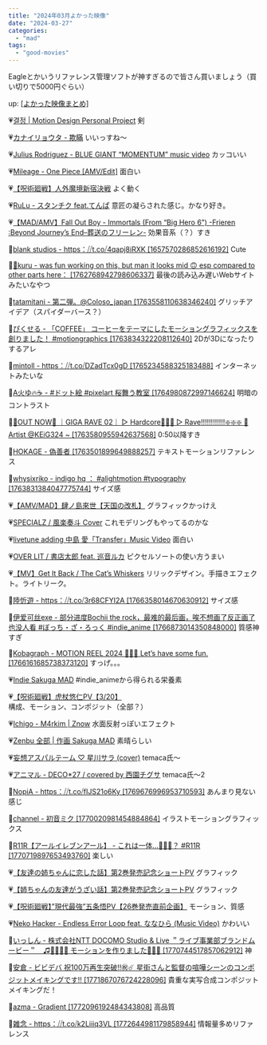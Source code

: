 ```yaml
---
title: "2024年03月よかった映像"
date: "2024-03-27"
categories: 
  - "mad"
tags: 
  - "good-movies"
---
```


Eagleとかいうリファレンス管理ソフトが神すぎるので皆さん買いましょう（買い切りで5000円ぐらい）

<!--more-->

up: [\[よかった映像まとめ\]](https://www.alinco.shop/mad/good-movies/)

💗[결정 | Motion Design Personal Project](https://youtu.be/vG3NRNL77mI) 剣

💗[カナイリョウタ - 欺瞞](https://youtu.be/ucND4ggP9nI) いいっすね〜

💗[Julius Rodriguez - BLUE GIANT “MOMENTUM” music video](https://youtu.be/SXpUvhnT0ao) カッコいい

💗[Mileage - One Piece \[AMV/Edit\]](https://youtu.be/tsaWeJpnn6c) 面白い

💗[【呪術廻戦】人外魔境新宿決戦](https://youtu.be/Orw3hagXGH4) よく動く

💗[RuLu - スタンチク feat.てんぱ](https://youtu.be/3UaovLBr2tw) 意匠の凝らされた感じ。かなり好き。

💗[【MAD/AMV】Fall Out Boy - Immortals (From &ldquo;Big Hero 6&rdquo;) -Frieren :Beyond Journey&rsquo;s End&ndash;葬送のフリーレン-](https://youtu.be/DlKgwDA6bQE) 効果音系（？）すき

💙[blank studios - https：⧸⧸t.co⧸4qapj8iRXK \[1657570286852616192\]](https://twitter.com/i/status/1657570302929272832) Cute

💙[💎kuru - was fun working on this, but man it looks mid 🙃 esp compared to other parts here： \[1762768942798606337\]](https://twitter.com/i/status/1762780934393286985) 最後の読み込み遅いWebサイトみたいなやつ

💙[tatamitani - 第二弾。@Coloso\_japan \[1763558110638346240\]](https://twitter.com/i/status/1763558576256389225) グリッチアイデア（スパイダーバース？）

💙[ぴくせる - 「COFFEE」 コーヒーをテーマにしたモーショングラフィックスを創りました！ #motiongraphics \[1763834322208112640\]](https://twitter.com/i/status/1763866847328575864) 2Dが3Dになったりするアレ

💙[mintoll - https：⧸⧸t.co⧸DZadTcx0gD \[1765234588325183488\]](https://twitter.com/i/status/1765234796417147021) インターネットみたいな

💙[A火ゆ🔥☕ - #ドット絵 #pixelart 桜舞う教室 \[1764980872997146624\]](https://twitter.com/i/status/1764980887912108364) 明暗のコントラスト

💙[🐊OUT NOW🐊 ｜GIGA RAVE 02｜ ▷ Hardcore🐲🐲🐲 ▷ Rave!!!!!!!!!!!!❇️❇️❇️ 🔋Artist @KEiG324 ~ \[1763580955942637568\]](https://twitter.com/i/status/1763581765317489076) 0:50以降すき

💙[HOKAGE - 偽善者 \[1763501899649888257\]](https://twitter.com/i/status/1763502300935729564) テキストモーションリファレンス

💙[whysixriko - indigo hq ： #alightmotion #typography \[1763831384047775744\]](https://twitter.com/i/status/1763831519821656365) サイズ感

💗[【AMV/MAD】肆ノ島來世【天国の改札】](https://youtu.be/G4ivCSTVbTo) グラフィックかっけえ

💗[SPECIALZ / 風楽奏斗 Cover](https://youtu.be/OqBqlpfHggA) これモデリングもやってるのかな

💗[livetune adding 中島 愛「Transfer」Music Video](https://youtu.be/ayL4pzictu8) 面白い

💗[OVER LIT / 書店太郎 feat. 巡音ルカ](https://youtu.be/lRJ6rh7i6Mc) ピクセルソートの使い方うまい

💗[【MV】Get It Back / The Cat’s Whiskers](https://youtu.be/P8kxkQPryLg) リリックデザイン。手描きエフェクト。ライトリーク。

💙[陸忻遊 - https：⧸⧸t.co⧸3r68CFYI2A \[1766358014670630912\]](https://twitter.com/i/status/1766358036556505592) サイズ感

💙[伊爱可丝exe - 部分进度Bochii the rock，最难的最后画，唉不想画了反正画了也没人看 #ぼっち・ざ・ろっく #indie\_anime \[1766873014350848000\]](https://twitter.com/i/status/1766874063933157575) 質感神すぎ

💙[Kobagraph - MOTION REEL 2024 📐🔻🔵 Let&rsquo;s have some fun. \[1766161685738373120\]](https://twitter.com/i/status/1766162569054560755) すっげ。。。

💗[Indie Sakuga MAD](https://youtu.be/v_iEWL4AseA) #indie\_animeから得られる栄養素

💗[【呪術廻戦】虎杖悠仁PV【3/20】](https://youtu.be/1RHMlhBCStg) 構成、モーション、コンポジット（全部？）

💗[Ichigo - M4rkim | Znow](https://youtu.be/WaLQMwpaRHI) 水面反射っぽいエフェクト

💗[Zenbu 全部 | 作画 Sakuga MAD](https://youtu.be/vG7jm2iI_J0) 素晴らしい

💗[妄想アスパルテーム ♡ 星川サラ (cover)](https://youtu.be/zZem-Wl0M0Y) temaca氏〜

💗[アニマル - DECO\*27 / covered by 西園チグサ](https://youtu.be/hePVKvmN84g) temaca氏〜2

💙[NopiA - https：⧸⧸t.co⧸fIJS21o6Ky \[1769676996953710593\]](https://twitter.com/i/status/1769677507144622395) あんまり見ない感じ

💙[channel - 初音ミク \[1770020981454884864\]](https://twitter.com/i/status/1770037249628938473) イラストモーショングラフィックス

💙[R11R【アールイレブンアール】 - これは一体…👻🌼🌀？ #R11R \[1770719897653493760\]](https://twitter.com/i/status/1770752217504419915) 楽しい

💗[【友達の姉ちゃんに恋した話】第2巻発売記念ショートPV](https://youtu.be/aJvuUStyvV4) グラフィック

💗[【姉ちゃんの友達がうざい話】第2巻発売記念ショートPV](https://youtu.be/cyxPlR6h4Ms) グラフィック

💗[【呪術廻戦】”現代最強”五条悟PV【26巻発売直前企画】](https://youtu.be/I0OVz4wt9ew) モーション、質感

💗[Neko Hacker - Endless Error Loop feat. ななひら (Music Video)](https://youtu.be/dgX0mWZqQRw) かわいい

💙[いっしん - 株式会社NTT DOCOMO Studio &amp; Live ＂ライブ事業部ブランドムービー＂　♫🎤💥🦷🎸 モーションを作りました🧠🔥🐤 \[1770744517857062912\]](https://twitter.com/i/status/1770746441700413575) 神

💙[安倉 - ビビデバ 祝100万再生突破!!㊗️☄️ 星街さんと監督の喧嘩シーンのコンポジットメイキングです!! \[1771867076724228096\]](https://twitter.com/i/status/1771867279308751246) 貴重な実写合成コンポジットメイキングだ！

💙[azma - Gradient \[1772096192484343808\]](https://twitter.com/i/status/1772096246603448529) 高品質

💙[雑念 - https：⧸⧸t.co⧸k2Liiiq3VL \[1772644981179858944\]](https://twitter.com/i/status/1772644995142427097) 情報量多めリファレンス
